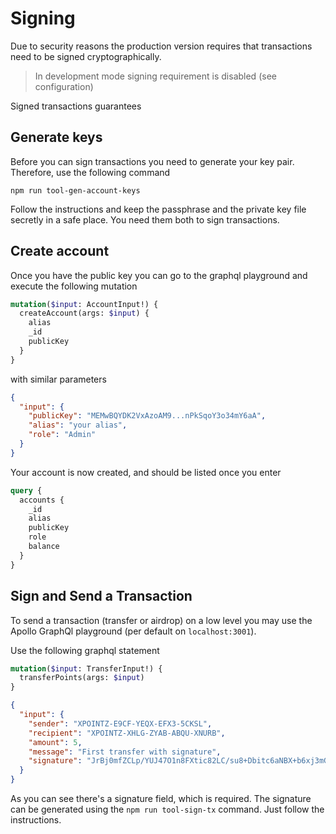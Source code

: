 # Signing

Due to security reasons the production version requires that transactions need to be signed cryptographically.

> In development mode signing requirement is disabled (see configuration)

Signed transactions guarantees

## Generate keys

Before you can sign transactions you need to generate your key pair.
Therefore, use the following command

```
npm run tool-gen-account-keys
```

Follow the instructions and keep the passphrase and the private key file secretly in a safe place. You need them both to sign transactions.

## Create account

Once you have the public key you can go to the graphql playground and execute the following mutation

```graphql
mutation($input: AccountInput!) {
  createAccount(args: $input) {
    alias
    _id
    publicKey
  }
}
```

with similar parameters

```json
{
  "input": {
    "publicKey": "MEMwBQYDK2VxAzoAM9...nPkSqoY3o34mY6aA",
    "alias": "your alias",
    "role": "Admin"
  }
}
```

Your account is now created, and should be listed once you enter

```graphql
query {
  accounts {
    _id
    alias
    publicKey
    role
    balance
  }
}
```

## Sign and Send a Transaction

To send a transaction (transfer or airdrop) on a low level you may use the Apollo GraphQl playground (per default on `localhost:3001`).

Use the following graphql statement

```graphql
mutation($input: TransferInput!) {
  transferPoints(args: $input)
}
```

```json
{
  "input": {
    "sender": "XPOINTZ-E9CF-YEQX-EFX3-5CKSL",
    "recipient": "XPOINTZ-XHLG-ZYAB-ABQU-XNURB",
    "amount": 5,
    "message": "First transfer with signature",
    "signature": "JrBj0mfZCLp/YUJ47O1n8FXtic82LC/su8+Dbitc6aNBX+b6xj3mGjNdRTTnFmOsRX+blz1KK2uArV1Iov28qLLfOrADtfEGI/G89CdW3yT/uwCIra9aG01ZuvJdsZH5S23+2O4YR1/1OyneWOS9IiYA"
  }
}
```

As you can see there's a signature field, which is required. The signature can be generated using the
`npm run tool-sign-tx` command. Just follow the instructions.
